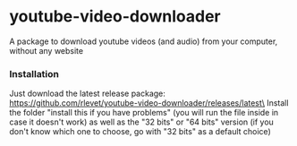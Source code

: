 # youtube-video-downloader
A package to download youtube videos (and audio) from your computer, without any website

### Installation
Just download the latest release package: https://github.com/rlevet/youtube-video-downloader/releases/latest\
Install the folder "install this if you have problems" (you will run the file inside in case it doesn't work) as well as the "32 bits" or "64 bits" version (if you don't know which one to choose, go with "32 bits" as a default choice)
